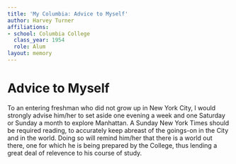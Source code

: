 ```yaml
---
title: 'My Columbia: Advice to Myself'
author: Harvey Turner
affiliations:
- school: Columbia College
  class_year: 1954
  role: Alum
layout: memory
---
```


# Advice to Myself

To an entering freshman who did not grow up in New York City, I would strongly advise him/her to set aside one evening a week and one Saturday or Sunday a month to explore Manhattan. A Sunday New York Times should be required reading, to accurately keep abreast of the goings-on in the City and in the world. Doing so will remind him/her that there is a world out there, one for which he is being prepared by the College, thus lending a great deal of relevence to his course of study.
